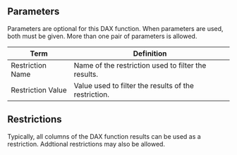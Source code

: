 ## Parameters

Parameters are optional for this DAX function. When parameters are used, both must be given. More than one pair of parameters is allowed.

| Term | Definition |
|---|---|
| Restriction Name | Name of the restriction used to filter the results. |
| Restriction Value | Value used to filter the results of the restriction. |

## Restrictions

Typically, all columns of the DAX function results can be used as a restriction. Addtional restrictions may also be allowed.
